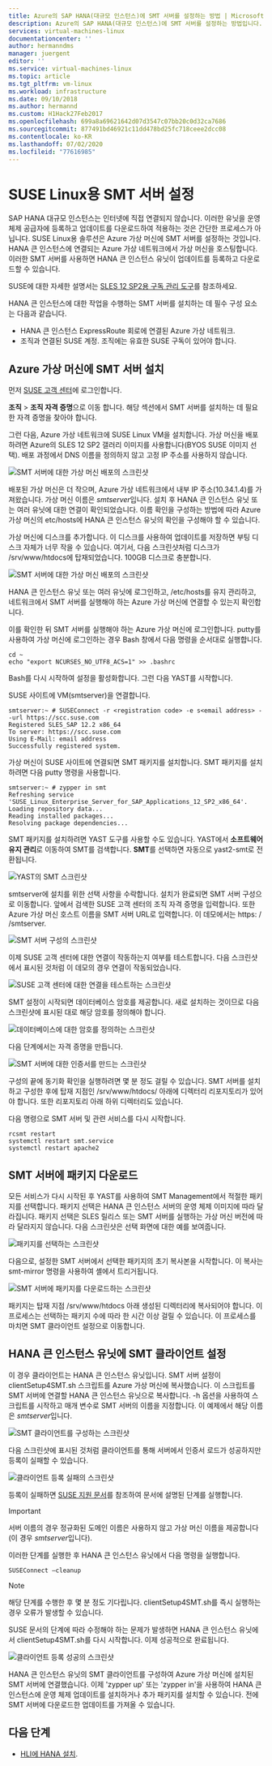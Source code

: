 ```yaml
---
title: Azure의 SAP HANA(대규모 인스턴스)에 SMT 서버를 설정하는 방법 | Microsoft Docs
description: Azure의 SAP HANA(대규모 인스턴스)에 SMT 서버를 설정하는 방법입니다.
services: virtual-machines-linux
documentationcenter: ''
author: hermanndms
manager: juergent
editor: ''
ms.service: virtual-machines-linux
ms.topic: article
ms.tgt_pltfrm: vm-linux
ms.workload: infrastructure
ms.date: 09/10/2018
ms.author: hermannd
ms.custom: H1Hack27Feb2017
ms.openlocfilehash: 699a8a69621642d07d3547c07bb20c0d32ca7686
ms.sourcegitcommit: 877491bd46921c11dd478bd25fc718ceee2dcc08
ms.contentlocale: ko-KR
ms.lasthandoff: 07/02/2020
ms.locfileid: "77616985"
---
```

# <a name="set-up-smt-server-for-suse-linux"></a>SUSE Linux용 SMT 서버 설정
SAP HANA 대규모 인스턴스는 인터넷에 직접 연결되지 않습니다. 이러한 유닛을 운영 체제 공급자에 등록하고 업데이트를 다운로드하여 적용하는 것은 간단한 프로세스가 아닙니다. SUSE Linux용 솔루션은 Azure 가상 머신에 SMT 서버를 설정하는 것입니다. HANA 큰 인스턴스에 연결되는 Azure 가상 네트워크에서 가상 머신을 호스팅합니다. 이러한 SMT 서버를 사용하면 HANA 큰 인스턴스 유닛이 업데이트를 등록하고 다운로드할 수 있습니다. 

SUSE에 대한 자세한 설명서는 [SLES 12 SP2용 구독 관리 도구](https://www.suse.com/documentation/sles-12/pdfdoc/book_smt/book_smt.pdf)를 참조하세요. 

HANA 큰 인스턴스에 대한 작업을 수행하는 SMT 서버를 설치하는 데 필수 구성 요소는 다음과 같습니다.

- HANA 큰 인스턴스 ExpressRoute 회로에 연결된 Azure 가상 네트워크.
- 조직과 연결된 SUSE 계정. 조직에는 유효한 SUSE 구독이 있어야 합니다.

## <a name="install-smt-server-on-an-azure-virtual-machine"></a>Azure 가상 머신에 SMT 서버 설치

먼저 [SUSE 고객 센터](https://scc.suse.com/)에 로그인합니다.

**조직**  >  **조직 자격 증명**으로 이동 합니다. 해당 섹션에서 SMT 서버를 설치하는 데 필요한 자격 증명을 찾아야 합니다.

그런 다음, Azure 가상 네트워크에 SUSE Linux VM을 설치합니다. 가상 머신을 배포하려면 Azure의 SLES 12 SP2 갤러리 이미지를 사용합니다(BYOS SUSE 이미지 선택). 배포 과정에서 DNS 이름을 정의하지 않고 고정 IP 주소를 사용하지 않습니다.

![SMT 서버에 대한 가상 머신 배포의 스크린샷](./media/hana-installation/image3_vm_deployment.png)

배포된 가상 머신은 더 작으며, Azure 가상 네트워크에서 내부 IP 주소(10.34.1.4)를 가져왔습니다. 가상 머신 이름은 *smtserver*입니다. 설치 후 HANA 큰 인스턴스 유닛 또는 여러 유닛에 대한 연결이 확인되었습니다. 이름 확인을 구성하는 방법에 따라 Azure 가상 머신의 etc/hosts에 HANA 큰 인스턴스 유닛의 확인을 구성해야 할 수 있습니다. 

가상 머신에 디스크를 추가합니다. 이 디스크를 사용하여 업데이트를 저장하면 부팅 디스크 자체가 너무 작을 수 있습니다. 여기서, 다음 스크린샷처럼 디스크가 /srv/www/htdocs에 탑재되었습니다. 100GB 디스크로 충분합니다.

![SMT 서버에 대한 가상 머신 배포의 스크린샷](./media/hana-installation/image4_additional_disk_on_smtserver.PNG)

HANA 큰 인스턴스 유닛 또는 여러 유닛에 로그인하고, /etc/hosts를 유지 관리하고, 네트워크에서 SMT 서버를 실행해야 하는 Azure 가상 머신에 연결할 수 있는지 확인합니다.

이를 확인한 뒤 SMT 서버를 실행해야 하는 Azure 가상 머신에 로그인합니다. putty를 사용하여 가상 머신에 로그인하는 경우 Bash 창에서 다음 명령을 순서대로 실행합니다.

```
cd ~
echo "export NCURSES_NO_UTF8_ACS=1" >> .bashrc
```

Bash를 다시 시작하여 설정을 활성화합니다. 그런 다음 YAST를 시작합니다.

SUSE 사이트에 VM(smtserver)을 연결합니다.

```
smtserver:~ # SUSEConnect -r <registration code> -e s<email address> --url https://scc.suse.com
Registered SLES_SAP 12.2 x86_64
To server: https://scc.suse.com
Using E-Mail: email address
Successfully registered system.
```

가상 머신이 SUSE 사이트에 연결되면 SMT 패키지를 설치합니다. SMT 패키지를 설치하려면 다음 putty 명령을 사용합니다.

```
smtserver:~ # zypper in smt
Refreshing service 'SUSE_Linux_Enterprise_Server_for_SAP_Applications_12_SP2_x86_64'.
Loading repository data...
Reading installed packages...
Resolving package dependencies...
```


SMT 패키지를 설치하려면 YAST 도구를 사용할 수도 있습니다. YAST에서 **소프트웨어 유지 관리**로 이동하여 SMT를 검색합니다. **SMT**를 선택하면 자동으로 yast2-smt로 전환됩니다.

![YAST의 SMT 스크린샷](./media/hana-installation/image5_smt_in_yast.PNG)


smtserver에 설치를 위한 선택 사항을 수락합니다. 설치가 완료되면 SMT 서버 구성으로 이동합니다. 앞에서 검색한 SUSE 고객 센터의 조직 자격 증명을 입력합니다. 또한 Azure 가상 머신 호스트 이름을 SMT 서버 URL로 입력합니다. 이 데모에서는 https: \/ /smtserver.

![SMT 서버 구성의 스크린샷](./media/hana-installation/image6_configuration_of_smtserver1.png)

이제 SUSE 고객 센터에 대한 연결이 작동하는지 여부를 테스트합니다. 다음 스크린샷에서 표시된 것처럼 이 데모의 경우 연결이 작동되었습니다.

![SUSE 고객 센터에 대한 연결을 테스트하는 스크린샷](./media/hana-installation/image7_test_connect.png)

SMT 설정이 시작되면 데이터베이스 암호를 제공합니다. 새로 설치하는 것이므로 다음 스크린샷에 표시된 대로 해당 암호를 정의해야 합니다.

![데이터베이스에 대한 암호를 정의하는 스크린샷](./media/hana-installation/image8_define_db_passwd.PNG)

다음 단계에서는 자격 증명을 만듭니다.

![SMT 서버에 대한 인증서를 만드는 스크린샷](./media/hana-installation/image9_certificate_creation.PNG)

구성의 끝에 동기화 확인을 실행하려면 몇 분 정도 걸릴 수 있습니다. SMT 서버를 설치하고 구성한 후에 탑재 지점인 /srv/www/htdocs/ 아래에 디렉터리 리포지토리가 있어야 합니다. 또한 리포지토리 아래 하위 디렉터리도 있습니다. 

다음 명령으로 SMT 서버 및 관련 서비스를 다시 시작합니다.

```
rcsmt restart
systemctl restart smt.service
systemctl restart apache2
```

## <a name="download-packages-onto-smt-server"></a>SMT 서버에 패키지 다운로드

모든 서비스가 다시 시작된 후 YAST를 사용하여 SMT Management에서 적절한 패키지를 선택합니다. 패키지 선택은 HANA 큰 인스턴스 서버의 운영 체제 이미지에 따라 달라집니다. 패키지 선택은 SLES 릴리스 또는 SMT 서버를 실행하는 가상 머신 버전에 따라 달라지지 않습니다. 다음 스크린샷은 선택 화면에 대한 예를 보여줍니다.

![패키지를 선택하는 스크린샷](./media/hana-installation/image10_select_packages.PNG)

다음으로, 설정한 SMT 서버에서 선택한 패키지의 초기 복사본을 시작합니다. 이 복사는 smt-mirror 명령을 사용하여 셸에서 트리거됩니다.

![SMT 서버에 패키지를 다운로드하는 스크린샷](./media/hana-installation/image11_download_packages.PNG)

패키지는 탑재 지점 /srv/www/htdocs 아래 생성된 디렉터리에 복사되어야 합니다. 이 프로세스는 선택하는 패키지 수에 따라 한 시간 이상 걸릴 수 있습니다. 이 프로세스를 마치면 SMT 클라이언트 설정으로 이동합니다. 

## <a name="set-up-the-smt-client-on-hana-large-instance-units"></a>HANA 큰 인스턴스 유닛에 SMT 클라이언트 설정

이 경우 클라이언트는 HANA 큰 인스턴스 유닛입니다. SMT 서버 설정이 clientSetup4SMT.sh 스크립트를 Azure 가상 머신에 복사했습니다. 이 스크립트를 SMT 서버에 연결할 HANA 큰 인스턴스 유닛으로 복사합니다. -h 옵션을 사용하여 스크립트를 시작하고 매개 변수로 SMT 서버의 이름을 지정합니다. 이 예제에서 해당 이름은 *smtserver*입니다.

![SMT 클라이언트를 구성하는 스크린샷](./media/hana-installation/image12_configure_client.PNG)

다음 스크린샷에 표시된 것처럼 클라이언트를 통해 서버에서 인증서 로드가 성공하지만 등록이 실패할 수 있습니다.

![클라이언트 등록 실패의 스크린샷](./media/hana-installation/image13_registration_failed.PNG)

등록이 실패하면 [SUSE 지원 문서](https://www.suse.com/de-de/support/kb/doc/?id=7006024)를 참조하여 문서에 설명된 단계를 실행합니다.

> [!IMPORTANT] 
> 서버 이름의 경우 정규화된 도메인 이름은 사용하지 않고 가상 머신 이름을 제공합니다(이 경우 *smtserver*입니다). 

이러한 단계를 실행한 후 HANA 큰 인스턴스 유닛에서 다음 명령을 실행합니다.

```
SUSEConnect –cleanup
```

> [!Note] 
> 해당 단계를 수행한 후 몇 분 정도 기다립니다. clientSetup4SMT.sh를 즉시 실행하는 경우 오류가 발생할 수 있습니다.

SUSE 문서의 단계에 따라 수정해야 하는 문제가 발생하면 HANA 큰 인스턴스 유닛에서 clientSetup4SMT.sh를 다시 시작합니다. 이제 성공적으로 완료됩니다.

![클라이언트 등록 성공의 스크린샷](./media/hana-installation/image14_finish_client_config.PNG)

HANA 큰 인스턴스 유닛의 SMT 클라이언트를 구성하여 Azure 가상 머신에 설치된 SMT 서버에 연결했습니다. 이제 'zypper up' 또는 'zypper in'을 사용하여 HANA 큰 인스턴스에 운영 체제 업데이트를 설치하거나 추가 패키지를 설치할 수 있습니다. 전에 SMT 서버에 다운로드한 업데이트를 가져올 수 있습니다.

## <a name="next-steps"></a>다음 단계
- [HLI에 HANA 설치](hana-example-installation.md).











